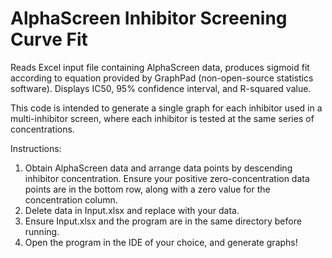 # AlphaScreen Inhibitor Screening Curve Fit
Reads Excel input file containing AlphaScreen data, produces sigmoid fit according to equation provided by GraphPad (non-open-source statistics software). Displays IC50, 95% confidence interval, and R-squared value.

This code is intended to generate a single graph for each inhibitor used in a multi-inhibitor screen, where each inhibitor is tested at the same series of concentrations.

Instructions:
1. Obtain AlphaScreen data and arrange data points by descending inhibitor concentration. Ensure your positive zero-concentration data points are in the bottom row, along with a zero value for the concentration column.
2. Delete data in Input.xlsx and replace with your data.
3. Ensure Input.xlsx and the program are in the same directory before running.
4. Open the program in the IDE of your choice, and generate graphs!
